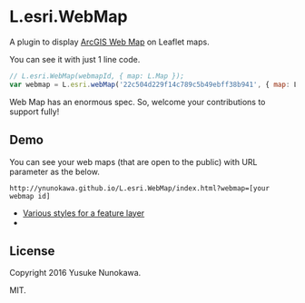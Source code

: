 # L.esri.WebMap

A plugin to display [ArcGIS Web Map](http://doc.arcgis.com/en/arcgis-online/reference/what-is-web-map.htm) on Leaflet maps.

You can see it with just 1 line code.

```JavaScript
// L.esri.WebMap(webmapId, { map: L.Map });
var webmap = L.esri.webMap('22c504d229f14c789c5b49ebff38b941', { map: L.map('map') });
```

Web Map has an enormous spec. So, welcome your contributions to support fully!

## Demo

You can see your web maps (that are open to the public) with URL parameter as the below.

`http://ynunokawa.github.io/L.esri.WebMap/index.html?webmap=[your webmap id]`

* [Various styles for a feature layer](http://ynunokawa.github.io/L.esri.WebMap/index.html?webmap=722f3d8ed5e94babbe78c8236a28b42e)
* []()

## License
Copyright 2016 Yusuke Nunokawa.

MIT.
